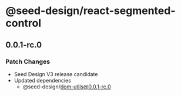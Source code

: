 # @seed-design/react-segmented-control

## 0.0.1-rc.0

### Patch Changes

- Seed Design V3 release candidate
- Updated dependencies
  - @seed-design/dom-utils@0.0.1-rc.0
